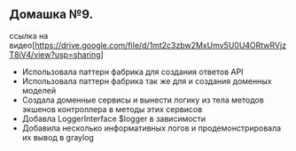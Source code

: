 ## Домашка №9.

ссылка на видео[https://drive.google.com/file/d/1mt2c3zbw2MxUmv5U0U4ORtwRVjzT8iV4/view?usp=sharing]

- Использовала паттерн фабрика для создания ответов API
- Использовала паттерн фабрика так же для и создания доменных моделей
- Создала доменные сервисы и вынести логику из тела методов экшенов контроллера в методы этих сервисов
- Добавла  LoggerInterface $logger в зависимости 
- Добавила несколько информативных логов и продемонстрировала их вывод в graylog

